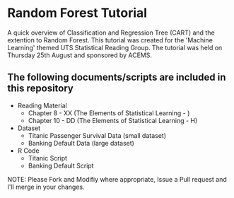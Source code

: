 # Random Forest Tutorial

A quick overview of Classification and Regression Tree (CART) and the extention to Random Forest. This tutorial was created for the 'Machine Learning' themed UTS Statistical Reading Group. The tutorial was held on Thursday 25th August and sponsored by ACEMS.

## The following documents/scripts are included in this repository
+ Reading Material
  + Chapter 8 - XX (The Elements of Statistical Learning - )
  + Chapter 10 - DD (The Elements of Statistical Learning - H)
+ Dataset
  + Titanic Passenger Survival Data (small dataset)
  + Banking Default Data (large dataset)
+ R Code
  + Titanic Script
  + Banking Default Script

NOTE: Please Fork and Modifiy where appropriate, Issue a Pull request and I'll merge in your changes.
